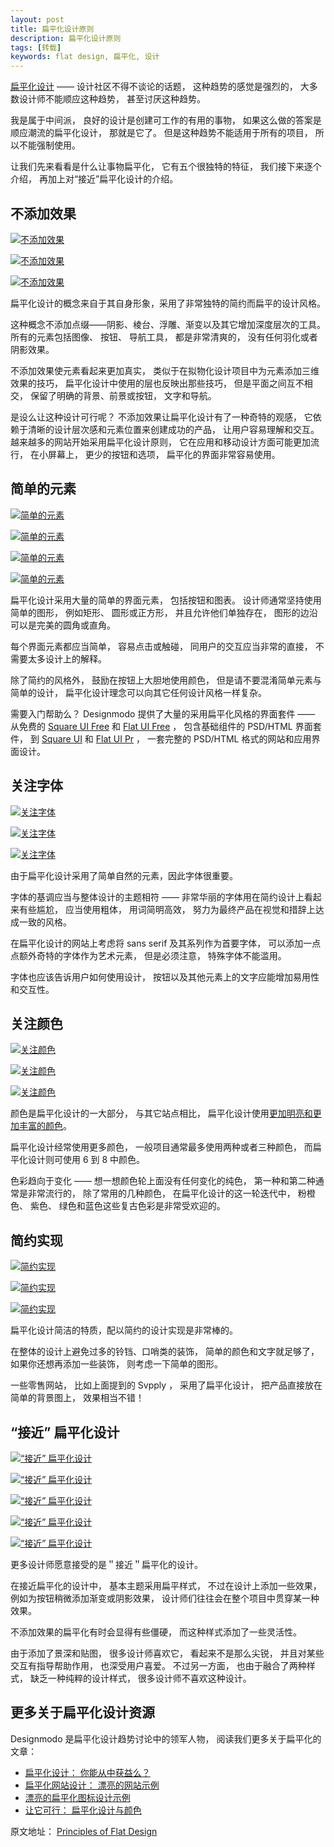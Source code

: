 ```yaml
---
layout: post
title: 扁平化设计原则
description: 扁平化设计原则
tags: [转载]
keywords: flat design, 扁平化, 设计
---
```


[扁平化设计](http://designmodo.com/flat-design/) —— 设计社区不得不谈论的话题， 这种趋势的感觉是强烈的， 大多数设计师不能顺应这种趋势， 甚至讨厌这种趋势。

我是属于中间派， 良好的设计是创建可工作的有用的事物， 如果这么做的答案是顺应潮流的扁平化设计， 那就是它了。 但是这种趋势不能适用于所有的项目， 所以不能强制使用。

让我们先来看看是什么让事物扁平化， 它有五个很独特的特征， 我们接下来逐个介绍， 再加上对“接近”扁平化设计的介绍。

## 不添加效果

[![不添加效果](/assets/post-images/no-added-effect-1.jpg)](http://www.triplagent.com/)

[![不添加效果](/assets/post-images/no-added-effect-2.jpg)](http://www.intothearctic.gp/)

[![不添加效果](/assets/post-images/no-added-effect-3.jpg)](http://dribbble.com/shots/947749-Task-app)

扁平化设计的概念来自于其自身形象，采用了非常独特的简约而扁平的设计风格。

这种概念不添加点缀——阴影、棱台、浮雕、渐变以及其它增加深度层次的工具。 所有的元素包括图像、 按钮、 导航工具， 都是非常清爽的， 没有任何羽化或者阴影效果。

不添加效果使元素看起来更加真实， 类似于在拟物化设计项目中为元素添加三维效果的技巧， 扁平化设计中使用的层也反映出那些技巧， 但是平面之间互不相交， 保留了明确的背景、前景或按钮， 文字和导航。

是设么让这种设计可行呢？ 不添加效果让扁平化设计有了一种奇特的观感， 它依赖于清晰的设计层次感和元素位置来创建成功的产品， 让用户容易理解和交互。 越来越多的网站开始采用扁平化设计原则， 它在应用和移动设计方面可能更加流行， 在小屏幕上， 更少的按钮和选项， 扁平化的界面非常容易使用。

## 简单的元素

[![简单的元素](/assets/post-images/simple-element-1.jpg)](http://dribbble.com/shots/917819-iPad-Calendar-Login)

[![简单的元素](/assets/post-images/simple-element-2.jpg)](http://dribbble.com/shots/962125-Filetypes)

[![简单的元素](/assets/post-images/simple-element-3.jpg)](http://designmodo.com/square/)

[![简单的元素](/assets/post-images/simple-element-4.jpg)](http://simonemarcarino.com/)

扁平化设计采用大量的简单的界面元素， 包括按钮和图表。 设计师通常坚持使用简单的图形， 例如矩形、 圆形或正方形， 并且允许他们单独存在， 图形的边沿可以是完美的圆角或直角。

每个界面元素都应当简单， 容易点击或触碰， 同用户的交互应当非常的直接， 不需要太多设计上的解释。

除了简约的风格外， 鼓励在按钮上大胆地使用颜色， 但是请不要混淆简单元素与简单的设计， 扁平化设计理念可以向其它任何设计风格一样复杂。

需要入门帮助么？ Designmodo 提供了大量的采用扁平化风格的界面套件 —— 从免费的 [Square UI Free](http://designmodo.com/square-free/) 和 [Flat UI Free](http://designmodo.com/flat-free/) ， 包含基础组件的 PSD/HTML 界面套件， 到 [Square UI](http://designmodo.com/square/) 和 [Flat UI Pr](http://designmodo.com/flat/) ， 一套完整的 PSD/HTML 格式的网站和应用界面设计。

## 关注字体

[![关注字体](/assets/post-images/focus-on-typography-1.jpg)](http://courtneyandrew.com/)

[![关注字体](/assets/post-images/focus-on-typography-2.jpg)](https://plover.co/)

[![关注字体](/assets/post-images/focus-on-typography-4.jpg)](http://www.flatmate.se/)

由于扁平化设计采用了简单自然的元素，因此字体很重要。

字体的基调应当与整体设计的主题相符 —— 非常华丽的字体用在简约设计上看起来有些尴尬， 应当使用粗体， 用词简明高效， 努力为最终产品在视觉和措辞上达成一致的风格。

在扁平化设计的网站上考虑将 sans serif 及其系列作为首要字体， 可以添加一点点额外奇特的字体作为艺术元素， 但是必须注意， 特殊字体不能滥用。

字体也应该告诉用户如何使用设计， 按钮以及其他元素上的文字应能增加易用性和交互性。

## 关注颜色

[![关注颜色](/assets/post-images/focus-on-color-1.jpg)](http://dribbble.com/shots/968439-Close-landing-page)

[![关注颜色](/assets/post-images/focus-on-color-2.jpg)](http://dribbble.com/shots/963964-Online-Radio)

[![关注颜色](/assets/post-images/focus-on-color-3.jpg)](http://dribbble.com/shots/1021883-Squirrel-Settings)

颜色是扁平化设计的一大部分， 与其它站点相比， 扁平化设计使用[更加明亮和更加丰富的颜色](http://designmodo.com/flat-design-colors/)。 

扁平化设计经常使用更多颜色， 一般项目通常最多使用两种或者三种颜色， 而扁平化设计则可使用 6 到 8 中颜色。

色彩趋向于变化 —— 想一想颜色轮上面没有任何变化的纯色， 第一种和第二种通常是非常流行的， 除了常用的几种颜色， 在扁平化设计的这一轮迭代中， 粉橙色、 紫色、 绿色和蓝色这些复古色彩是非常受欢迎的。

## 简约实现

[![简约实现](/assets/post-images/minimalist-approach-1.jpg)](http://dribbble.com/shots/981593-Personal-Site)

[![简约实现](/assets/post-images/minimalist-approach-2.jpg)](http://fltdsgn.com/)

[![简约实现](/assets/post-images/minimalist-approach-3.jpg)](http://cdns.designmodo.com/wp-content/uploads/2013/05/Mud.jpg)

扁平化设计简洁的特质，配以简约的设计实现是非常棒的。

在整体的设计上避免过多的铃铛、口哨类的装饰， 简单的颜色和文字就足够了， 如果你还想再添加一些装饰， 则考虑一下简单的图形。

一些零售网站， 比如上面提到的 Svpply ， 采用了扁平化设计， 把产品直接放在简单的背景图上， 效果相当不错！

## “接近” 扁平化设计

[![“接近” 扁平化设计](/assets/post-images/almost-flat-design-1.jpg)](http://dribbble.com/shots/1024811-Nagging-popup)

[![“接近” 扁平化设计](/assets/post-images/almost-flat-design-2.jpg)](http://dribbble.com/shots/1054539-Calc)

[![“接近” 扁平化设计](/assets/post-images/almost-flat-design-3.jpg)](http://dribbble.com/shots/992907-SimpleMail-Full-View-The-easy-way-to-email-anything)

[![“接近” 扁平化设计](/assets/post-images/almost-flat-design-5.jpg)](http://dribbble.com/shots/1053618-Coming-project)

[![“接近” 扁平化设计](/assets/post-images/almost-flat-design-6.jpg)](http://dribbble.com/shots/1001719-Music-Web-Application)

更多设计师愿意接受的是＂接近＂扁平化的设计。

在接近扁平化的设计中， 基本主题采用扁平样式， 不过在设计上添加一些效果， 例如为按钮稍微添加渐变或阴影效果， 设计师们往往会在整个项目中贯穿某一种效果。

不添加效果的扁平化有时会显得有些僵硬， 而这种样式添加了一些灵活性。

由于添加了景深和贴图， 很多设计师喜欢它， 看起来不是那么尖锐， 并且对某些交互有指导帮助作用， 也深受用户喜爱。 不过另一方面， 也由于融合了两种样式， 缺乏一种纯粹的设计样式， 很多设计师不喜欢这种设计。

## 更多关于扁平化设计资源

Designmodo 是扁平化设计趋势讨论中的领军人物， 阅读我们更多关于扁平化的文章：

- [扁平化设计： 你能从中获益么？](http://designmodo.com/flat-design)
- [扁平化网站设计： 漂亮的网站示例](http://designmodo.com/flat-design-examples/)
- [漂亮的扁平化图标设计示例](http://designmodo.com/flat-icons-examples/)
- [让它可行： 扁平化设计与颜色](http://designmodo.com/flat-design-colors/)

原文地址： [Principles of Flat Design](http://designmodo.com/flat-design-principles/)
